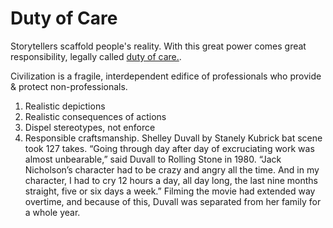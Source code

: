 # Duty of Care

Storytellers scaffold people's reality. With this great power comes great responsibility, legally called [duty of care.]().

Civilization is a fragile, interdependent edifice of professionals who provide & protect non-professionals.


1. Realistic depictions 
2. Realistic consequences of actions
3. Dispel stereotypes, not enforce
4. Responsible craftsmanship. Shelley Duvall by Stanely Kubrick bat scene took 127 takes. “Going through day after day of excruciating work was almost unbearable,” said Duvall to Rolling Stone in 1980. “Jack Nicholson’s character had to be crazy and angry all the time. And in my character, I had to cry 12 hours a day, all day long, the last nine months straight, five or six days a week.” Filming the movie had extended way overtime, and because of this, Duvall was separated from her family for a whole year.